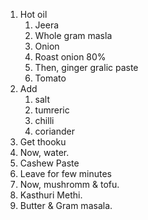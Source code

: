 1. Hot oil
	1. Jeera
	2. Whole gram masla
	3. Onion 
	4. Roast onion 80%
	5. Then, ginger gralic paste
	6. Tomato
2. Add 
	1. salt
	2. tumreric
	3. chilli
	4. coriander
3. Get thooku
4. Now, water.
5. Cashew Paste
6. Leave for few minutes
7. Now, mushromm & tofu.
8. Kasthuri Methi.
9. Butter & Gram masala.